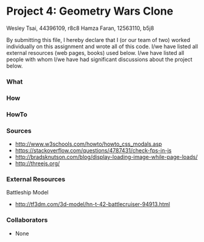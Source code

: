 # Project 4: Geometry Wars Clone

Wesley Tsai, 44396109, r8c8 
Hamza Faran, 12563110, b5j8

By submitting this file, I hereby declare that I (or our team of two) worked 
individually on this assignment and wrote all of this code. I/we have listed 
all external resources (web pages, books) used below. I/we have listed all 
people with whom I/we have had significant discussions about 
the project below.

### What
### How 
### HowTo
### Sources

* http://www.w3schools.com/howto/howto_css_modals.asp
* https://stackoverflow.com/questions/4787431/check-fps-in-js
* http://bradsknutson.com/blog/display-loading-image-while-page-loads/
* http://threejs.org/

### External Resources

Battleship Model
* http://tf3dm.com/3d-model/hn-t-42-battlecruiser-94913.html

### Collaborators

* None

